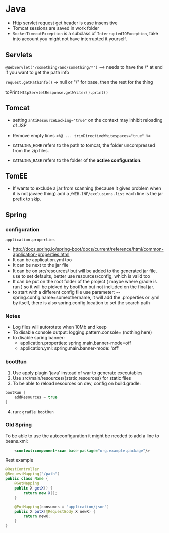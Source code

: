 # Java

* Http servlet request get header is case insensitive
* Tomcat sessions are saved in work folder
* `SocketTimeoutException` is a subclass of `InterruptedIOException`, take into account you might not have interrupted it yourself.

## Servlets

`@WebServlet("/something/and/something/*")`
--> needs to have the /* at end if you want to get the path info

`request.getPathInfo()` -> null or "/" for base, then the rest for the thing

toPrint `HttpServletResponse.getWriter().print()`

## Tomcat

* setting `antiResourceLocking="true"` on the context may inhibit reloading of JSP

* Remove empty lines `<%@ ... trimDirectiveWhitespaces="true" %>`

* `CATALINA_HOME` refers to the path to tomcat, the folder uncompressed from the zip files.
* `CATALINA_BASE` refers to the folder of the __active configuration__.

## TomEE

* If wants to exclude a jar from scanning (because it gives problem when it is not javaee thing) add a `/WEB-INF/exclusions.list` each line is the jar prefix to skip.


## Spring

### configuration

`application.properties`

* http://docs.spring.io/spring-boot/docs/current/reference/html/common-application-properties.html
* It can be application.yml too
* It can be next to the jar file
* It can be on src/resources/ but will be added to the generated jar file, use to set defaults, better use resources/config, which is valid too
* It can be put on the root folder of the project ( maybe where gradle is run ) so it will be picked by bootRun but not included on the final jar.
* to start with a different config file use parameter: --spring.config.name=someothername, it will add the .properties or .yml by itself, there is also spring.config.location to set the search path
	
### Notes

* Log files will autorotate when 10Mb and keep 
* To disable console output: logging.pattern.console= (nothing here)
* to disable spring banner:
	* application.properties: spring.main,banner-mode=off
	* application.yml: spring.main.banner-mode: 'off'

### bootRun

1. Use apply plugin 'java' instead of war to generate executables
2. Use src/main/resources/{static,resources} for static files
3. To be able to reload resources on dev, config on build.gradle:	
```groovy
bootRun {
    addResources = true
}
```
4. run: `gradle bootRun`

### Old Spring

To be able to use the autoconfiguration it might be needed to add a line to beans.xml:
```xml
    <context:component-scan base-package="org.example.package"/>
```


Rest example
```java
@RestController
@RequestMapping("/path")
public class Name {
	@GetMapping
	public X getX() {
		return new X();
	}
	
	@PutMapping(consumes = "application/json")
	public X putX(@RequestBody X newX) {
		return newX;
	}
}
```




